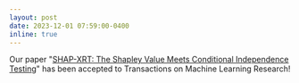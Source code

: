 ```yaml
---
layout: post
date: 2023-12-01 07:59:00-0400
inline: true
---
```


Our paper "[SHAP-XRT: The Shapley Value Meets Conditional Independence Testing][tmlr]" has been accepted to Transactions on Machine Learning Research!

[tmlr]: https://openreview.net/forum?id=WFtTpQ47A7&referrer=%5BAuthor%20Console%5D(%2Fgroup%3Fid%3DTMLR%2FAuthors%23your-submissions)
